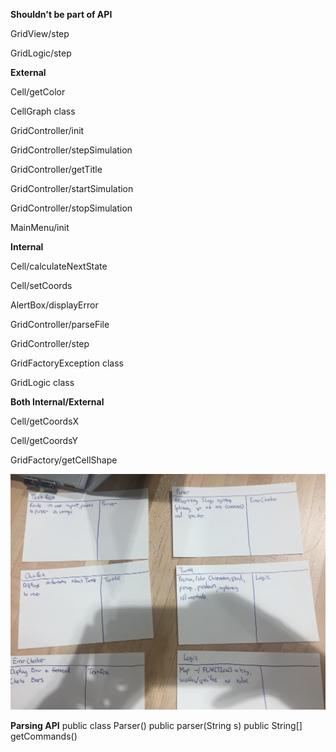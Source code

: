 **Shouldn't be part of API**

GridView/step

GridLogic/step

**External**

Cell/getColor

CellGraph class

GridController/init

GridController/stepSimulation

GridController/getTitle

GridController/startSimulation

GridController/stopSimulation

MainMenu/init

**Internal**

Cell/calculateNextState

Cell/setCoords

AlertBox/displayError

GridController/parseFile

GridController/step

GridFactoryException class

GridLogic class

**Both Internal/External**

Cell/getCoordsX

Cell/getCoordsY

GridFactory/getCellShape

![design](design.png)

**Parsing API**
public class Parser()
    public parser(String s)
    public String[] getCommands()
